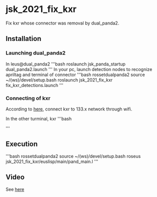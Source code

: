 # jsk_2021_fix_kxr
Fix kxr whose connector was removal by dual_panda2.

## Installation
### Launching dual_panda2
In leus@dual_panda2
'''bash
roslaunch jsk_panda_startup dual_panda2.launch
'''
In your pc, launch detection nodes to recognize apriltag and terminal of connector 
'''bash
rossetdualpanda2
source ~/(ws)/devel/setup.bash
roslaunch jsk_2021_fix_kxr fix_kxr_detections.launch
'''
### Connecting of kxr
According to [here](), connect kxr to 133.x network through wifi. 

In the other turminal, kxr
'''bash

'''

## Execution 
'''bash
rossetdualpanda2
source ~/(ws)/devel/setup.bash
roseus jsk_2021_fix_kxr/euslisp/main/pand_main.l
'''

## Video
See [here](https://drive.google.com/file/d/14vz8pw_OfTtmtCxj7IQx12pf1VkxYJls/view?usp=sharing)

##
